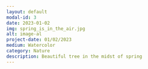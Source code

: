 ```yaml
---
layout: default
modal-id: 3
date: 2023-01-02
img: spring_is_in_the_air.jpg
alt: image-al
project-date: 01/02/2023
medium: Watercolor
category: Nature
description: Beautiful tree in the midst of spring
---
```

